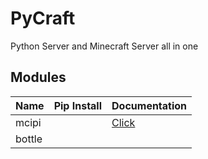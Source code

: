 # PyCraft
Python Server and Minecraft Server all in one


## Modules
|Name|Pip Install|Documentation|
|-|-|-|
|mcipi||[Click](https://mcipc.readthedocs.io/en/latest/)|
|bottle
